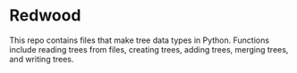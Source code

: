 # Redwood

This repo contains files that make tree data types in Python. Functions include reading trees from files, creating trees, adding trees, merging trees, and writing trees.
